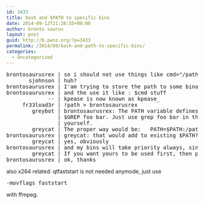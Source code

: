 ```yaml
---
id: 3433
title: bash and $PATH to specific bins
date: 2014-09-12T21:26:55+00:00
author: bronto saurus
layout: post
guid: http://b.pwnz.org/?p=3433
permalink: /2014/09/bash-and-path-to-specific-bins/
categories:
  - Uncategorized
---
```

<pre>brontosaurusrex | so i should not use things like cmd="/path/to/command", whats the proper way?                                      
       sjohnson | huh?                                                                                                               
brontosaurusrex | I'am trying to store the path to some binary                                                                       
brontosaurusrex | and the use it like : $cmd stuff                                                                                   
             -- | kpease is now known as kpease_                                                                                     
     fr33load3r | !path > brontosaurusrex                                                                                            
        greybot | brontosaurusrex: The PATH variable defines where your commands are. Don't do stupid things like GREP=/usr/bin/grep;
                | $GREP foo bar. Just use grep foo bar in the first place. If you aren't sure what your PATH contains, set it        
                | yourself.                                                                                                          
        greycat | The proper way would be:   PATH=$PATH:/path/to                                                                     
brontosaurusrex | greycat: that would add to existing $PATH?                                                                         
        greycat | yes, obviously                                                                                                     
brontosaurusrex | and my bins will take priority always, since they are last set?                                                    
        greycat | If you want yours to be used first, then put it at the front, not the end.   PATH=/path/to:$PATH                   
brontosaurusrex | ok, thanks    </pre>

also x264 related: qtfaststart is not needed anymode, just use

<pre>-movflags faststart </pre>

with ffmpeg.